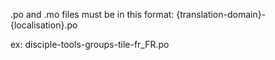 .po and .mo files must be in this format:
{translation-domain}-{localisation}.po

ex:
disciple-tools-groups-tile-fr_FR.po
